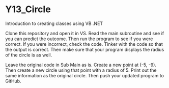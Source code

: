# Y13_Circle
Introduction to creating classes using VB .NET

Clone this repository and open it in VS. Read the main subroutine and see if you can predict the outcome. Then run the program to see if you were correct. If you were incorrect, check the code. Tinker with the code so that the output is correct. Then make sure that your program displays the radius of the circle is as well.

Leave the original code in Sub Main as is. Create a new point at (-5, -9). Then create a new circle using that point with a radius of 5. Print out the same information as the original circle. Then push your updated program to GitHub.
